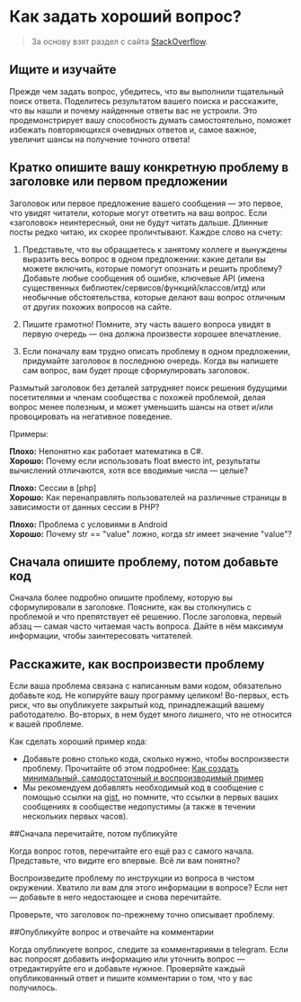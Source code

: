 # Как задать хороший вопрос?

> За основу взят раздел с сайта [StackOverflow](https://ru.stackoverflow.com/help/how-to-ask).

## Ищите и изучайте

Прежде чем задать вопрос, убедитесь, что вы выполнили тщательный поиск ответа. Поделитесь результатом вашего поиска и расскажите, что вы нашли и почему найденные ответы вас не устроили. Это продемонстрирует вашу способность думать самостоятельно, поможет избежать повторяющихся очевидных ответов и, самое важное, увеличит шансы на получение точного ответа!

## Кратко опишите вашу конкретную проблему в заголовке или первом предложении

Заголовок или первое предложение вашего сообщения — это первое, что увидят читатели, которые могут ответить на ваш вопрос. Если «заголовок» неинтересный, они не будут читать дальше. Длинные посты редко читаю, их скорее проличтывают. Каждое слово на счету:

1. Представьте, что вы обращаетесь к занятому коллеге и вынуждены выразить весь вопрос в одном предложении: какие детали вы можете включить, которые помогут опознать и решить проблему? Добавьте любые сообщения об ошибке, ключевые API (имена существенных библиотек/сервисов/функций/классов/итд) или необычные обстоятельства, которые делают ваш вопрос отличным от других похожих вопросов на сайте.

2. Пишите грамотно! Помните, эту часть вашего вопроса увидят в первую очередь — она должна произвести хорошее впечатление.

3. Если поначалу вам трудно описать проблему в одном предложении, придумайте заголовок в последнюю очередь. Когда вы напишете сам вопрос, вам будет проще сформулировать заголовок.

Размытый заголовок без деталей затрудняет поиск решения будущими посетителями и членам сообщества с похожей проблемой, делая вопрос менее полезным, и может уменьшить шансы на ответ и/или провоцировать на негативное поведение.

Примеры:

**Плохо:** Непонятно как работает математика в C#.  
**Хорошо:** Почему если использовать float вместо int, результаты вычислений отличаются, хотя все вводимые числа — целые?

**Плохо:** Сессии в [php]  
**Хорошо:** Как перенаправлять пользователей на различные страницы в зависимости от данных сессии в PHP?

**Плохо:** Проблема с условиями в Android  
**Хорошо:** Почему str == "value" ложно, когда str имеет значение "value"?

## Сначала опишите проблему, потом добавьте код

Сначала более подробно опишите проблему, которую вы сформулировали в заголовке. Поясните, как вы столкнулись с проблемой и что препятствует её решению. После заголовка, первый абзац — самая часто читаемая часть вопроса. Дайте в нём максимум информации, чтобы заинтересовать читателей.

## Расскажите, как воспроизвести проблему

Если ваша проблема связана с написанным вами кодом, обязательно добавьте код. Не копируйте вашу программу целиком! Во-первых, есть риск, что вы опубликуете закрытый код, принадлежащий вашему работодателю. Во-вторых, в нем будет много лишнего, что не относится к вашей проблеме.

Как сделать хороший пример кода:

* Добавьте ровно столько кода, сколько нужно, чтобы воспроизвести проблему. Прочитайте об этом подробнее: [Как создать минимальный, самодостаточный и воспроизводимый пример](https://ru.stackoverflow.com/help/minimal-reproducible-example)
* Мы рекомендуем добавлять необходимый код в сообщение с помощью ссылки на [gist](https://gist.github.com), но помните, что ссылки в первых ваших сообщениях в сообществе недопустимы (а также в течении нескольких первых часов).

##Сначала перечитайте, потом публикуйте

Когда вопрос готов, перечитайте его ещё раз с самого начала. Представьте, что видите его впервые. Всё ли вам понятно?

Воспроизведите проблему по инструкции из вопроса в чистом окружении. Хватило ли вам для этого информации в вопросе? Если нет — добавьте в него недостающее и снова перечитайте.

Проверьте, что заголовок по-прежнему точно описывает проблему.

##Опубликуйте вопрос и отвечайте на комментарии

Когда опубликуете вопрос, следите за комментариями в telegram. Если вас попросят добавить информацию или уточнить вопрос — отредактируйте его и добавьте нужное. Проверяйте каждый опубликованный ответ и пишите комментарии о том, что у вас получилось.
